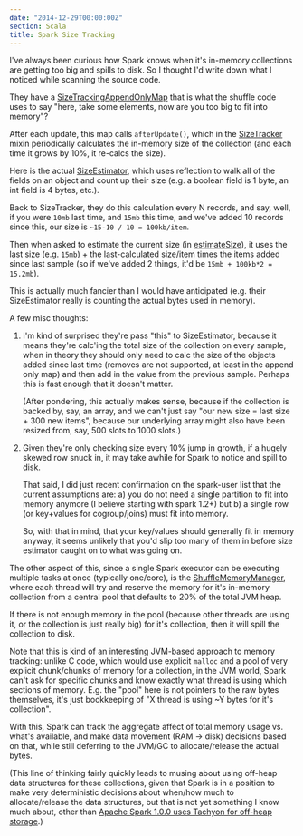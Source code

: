 ```yaml
---
date: "2014-12-29T00:00:00Z"
section: Scala
title: Spark Size Tracking
---
```



I've always been curious how Spark knows when it's in-memory collections are getting too big and spills to disk. So I thought I'd write down what I noticed while scanning the source code.

They have a [SizeTrackingAppendOnlyMap](https://github.com/apache/spark/blob/master/core/src/main/scala/org/apache/spark/util/collection/SizeTrackingAppendOnlyMap.scala) that is what the shuffle code uses to say "here, take some elements, now are you too big to fit into memory"?

After each update, this map calls `afterUpdate()`, which in the [SizeTracker](https://github.com/apache/spark/blob/master/core/src/main/scala/org/apache/spark/util/collection/SizeTracker.scala#L67) mixin periodically calculates the in-memory size of the collection (and each time it grows by 10%, it re-calcs the size).

Here is the actual [SizeEstimator](https://github.com/apache/spark/blob/master/core/src/main/scala/org/apache/spark/util/SizeEstimator.scala#L166), which uses reflection to walk all of the fields on an object and count up their size (e.g. a boolean field is 1 byte, an int field is 4 bytes, etc.).

Back to SizeTracker, they do this calculation every N records, and say, well, if you were `10mb` last time, and `15mb` this time, and we've added 10 records since this, our size is `~15-10 / 10 = 100kb/item`.

Then when asked to estimate the current size (in [estimateSize](https://github.com/apache/spark/blob/master/core/src/main/scala/org/apache/spark/util/collection/SizeTracker.scala#L96)), it uses the last size (e.g. `15mb`) + the last-calculated size/item times the items added since last sample (so if we've added 2 things, it'd be `15mb + 100kb*2 = 15.2mb`).

This is actually much fancier than I would have anticipated (e.g. their SizeEstimator really is counting the actual bytes used in memory).

A few misc thoughts:

1. I'm kind of surprised they're pass "this" to SizeEstimator, because it means they're calc'ing the total size of the collection on every sample, when in theory they should only need to calc the size of the objects added since last time (removes are not supported, at least in the append only map) and then add in the value from the previous sample. Perhaps this is fast enough that it doesn't matter.

   (After pondering, this actually makes sense, because if the collection is backed by, say, an array, and we can't just say "our new size = last size + 300 new items", because our underlying array might also have been resized from, say, 500 slots to 1000 slots.)

2. Given they're only checking size every 10% jump in growth, if a hugely skewed row snuck in, it may take awhile for Spark to notice and spill to disk.

   That said, I did just recent confirmation on the spark-user list that the current assumptions are: a) you do not need a single partition to fit into memory anymore (I believe starting with spark 1.2+) but b) a single row (or key+values for cogroup/joins) must fit into memory.

   So, with that in mind, that your key/values should generally fit in memory anyway, it seems unlikely that you'd slip too many of them in before size estimator caught on to what was going on.

The other aspect of this, since a single Spark executor can be executing multiple tasks at once (typically one/core), is the [ShuffleMemoryManager](https://github.com/apache/spark/blob/master/core/src/main/scala/org/apache/spark/shuffle/ShuffleMemoryManager.scala#L50), where each thread will try and reserve the memory for it's in-memory collection from a central pool that defaults to 20% of the total JVM heap.

If there is not enough memory in the pool (because other threads are using it, or the collection is just really big) for it's collection, then it will spill the collection to disk.

Note that this is kind of an interesting JVM-based approach to memory tracking: unlike C code, which would use explicit `malloc` and a pool of very explicit chunk/chunks of memory for a collection, in the JVM world, Spark can't ask for specific chunks and know exactly what thread is using which sections of memory. E.g. the "pool" here is not pointers to the raw bytes themselves, it's just bookkeeping of "X thread is using ~Y bytes for it's collection".

With this, Spark can track the aggregate affect of total memory usage vs. what's available, and make data movement (RAM -> disk) decisions based on that, while still deferring to the JVM/GC to allocate/release the actual bytes.

(This line of thinking fairly quickly leads to musing about using off-heap data structures for these collections, given that Spark is in a position to make very deterministic decisions about when/how much to allocate/release the data structures, but that is not yet something I know much about, other than [Apache Spark 1.0.0 uses Tachyon for off-heap storage](https://github.com/amplab/tachyon/releases).)
